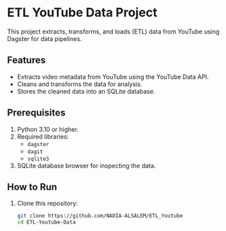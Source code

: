 # ETL YouTube Data Project

This project extracts, transforms, and loads (ETL) data from YouTube using Dagster for data pipelines.

## Features
- Extracts video metadata from YouTube using the YouTube Data API.
- Cleans and transforms the data for analysis.
- Stores the cleaned data into an SQLite database.

## Prerequisites
1. Python 3.10 or higher.
2. Required libraries:
   - `dagster`
   - `dagit`
   - `sqlite3`
3. SQLite database browser for inspecting the data.

## How to Run
1. Clone this repository:
   ```bash
   git clone https://github.com/NADIA-ALSALEM/ETL_Youtube
   cd ETL-Youtube-Data
